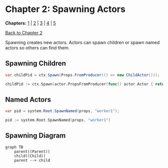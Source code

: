 # Chapter 2: Spawning Actors

**Chapters:** [1](../chapter-1/) | [2](../chapter-2/) | [3](../chapter-3/) | [4](../chapter-4/) | [5](../chapter-5/)

[Back to Chapter 2](../)

Spawning creates new actors. Actors can spawn children or spawn named actors so others can find them.

## Spawning Children

```csharp
var childPid = ctx.Spawn(Props.FromProducer(() => new ChildActor()));
```

```go
childPid := ctx.Spawn(actor.PropsFromProducer(func() actor.Actor { return &childActor{} }))
```

## Named Actors

```csharp
var pid = system.Root.SpawnNamed(props, "worker1");
```

```go
pid := system.Root.SpawnNamed(props, "worker1")
```

## Spawning Diagram

```mermaid
graph TB
    parent((Parent))
    child((Child))
    parent --> child
```
